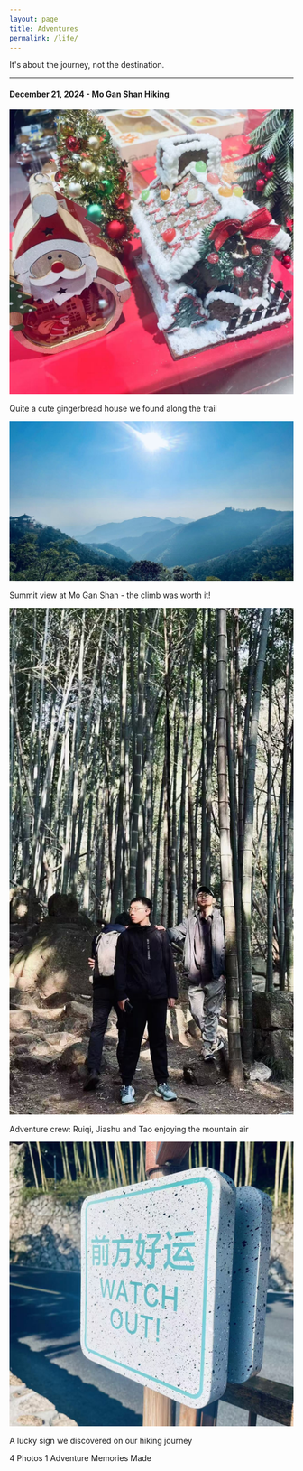 ```yaml
---
layout: page
title: Adventures
permalink: /life/
---
```


<div class="posts-intro">
  <p class="blog-desc">It's about the journey, not the destination.</p>
  <hr class="intro-divider"/>
</div>

<section class="adventure-gallery">
  <h4>December 21, 2024 - Mo Gan Shan Hiking</h4>
  <div class="gallery-grid">
    <div class="gallery-sizer"></div>
    <div class="gallery-item" role="button" aria-label="View gingerbread house image">
      <img src="/public/img/gallery/20241223_items_1.jpg" alt="Gingerbread house" loading="lazy" />
      <div class="gallery-overlay">
        <p>Quite a cute gingerbread house we found along the trail</p>
      </div>
    </div>
    <div class="gallery-item" role="button" aria-label="View Mo Gan Shan summit image">
      <img src="/public/img/gallery/20241223_items_2.jpg" alt="At the top of Mo Gan Shan" loading="lazy" />
      <div class="gallery-overlay">
        <p>Summit view at Mo Gan Shan - the climb was worth it!</p>
      </div>
    </div>
    <div class="gallery-item" role="button" aria-label="View group photo of Ruiqi, Jiashu and Tao">
      <img src="/public/img/gallery/20241223_items_3.jpg" alt="Ruiqi, Jiashu and Tao" loading="lazy" />
      <div class="gallery-overlay">
        <p>Adventure crew: Ruiqi, Jiashu and Tao enjoying the mountain air</p>
      </div>
    </div>
    <div class="gallery-item" role="button" aria-label="View lucky sign image">
      <img src="/public/img/gallery/20241223_items_4.jpg" alt="Lucky sign" loading="lazy" />
      <div class="gallery-overlay">
        <p>A lucky sign we discovered on our hiking journey</p>
      </div>
    </div>
  </div>
</section>

<div class="gallery-stats">
  <span><i class="fas fa-images"></i> 4 Photos</span>
  <span><i class="fas fa-mountain"></i> 1 Adventure</span>
  <span><i class="fas fa-heart"></i> Memories Made</span>
</div>

